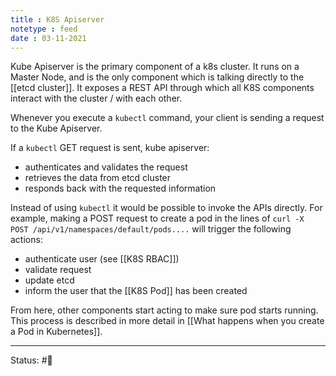```yaml
---
title : K8S Apiserver
notetype : feed
date : 03-11-2021
---
```


Kube Apiserver is the primary component of a k8s cluster. It runs on a Master Node, and is the only component which is talking directly to the [[etcd cluster]]. It exposes a REST API through which all K8S components interact with the cluster / with each other.

Whenever you execute a `kubectl` command, your client is sending a request to the Kube Apiserver.

If a `kubectl` GET request is sent, kube apiserver:
- authenticates and validates the request
- retrieves the data from etcd cluster
- responds back with the requested information

Instead of using `kubectl` it would be possible to invoke the APIs directly. For example, making a POST request to create a pod in the lines of `curl -X POST /api/v1/namespaces/default/pods....` will trigger the following actions:

- authenticate user (see [[K8S RBAC]])
- validate request
- update etcd
- inform the user that the [[K8S Pod]] has been created

From here, other components start acting to make sure pod starts running. This process is described in more detail in [[What happens when you create a Pod in Kubernetes]].

-----

Status: #🌱 

